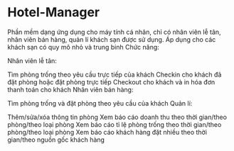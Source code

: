 # Hotel-Manager

Phần mềm dạng ứng dụng cho máy tính cá nhân, chỉ có nhân viên lễ tân, nhân viên bán hàng, quản lí khách sạn được sử dụng. Áp dụng cho các khách sạn có quy mô nhỏ và trung binh Chức năng:

Nhân viên lễ tân:

Tìm phòng trống theo yêu cầu trực tiếp của khách
Checkin cho khách đã đặt phòng hoặc đặt phòng trực tiếp
Checkout cho khách và in hóa đơn thanh toán cho khách
Nhân viên bán hàng:

Tìm phòng trống và đặt phòng theo yêu cầu của khách
Quản lí:

Thêm/sửa/xóa thông tin phòng
Xem báo cáo doanh thu theo thời gian/theo phòng/theo loại phòng
Xem báo cáo tỉ lệ phòng trống theo thời gian/theo phòng/theo loại phòng
Xem báo cáo khách hàng đặt nhiều theo thời gian/theo nguồn gốc khách hàng
